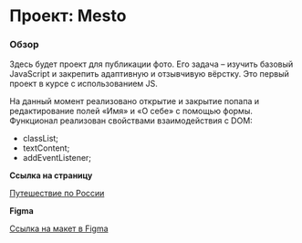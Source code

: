 # Проект: Mesto
### Обзор

Здесь будет проект для публикации фото.
Его задача – изучить базовый JavaScript и закрепить адаптивную и отзывчивую вёрстку. Это первый проект в курсе с использованием JS.

На данный момент реализовано открытие и закрытие попапа и редактирование полей «Имя» и «О себе» с помощью формы. Функционал реализован свойствами взаимодействия с DOM:
* classList;
* textContent;
* addEventListener;

**Ссылка на страницу**

[Путешествие по России](https://romnyer.github.io/mesto/)

**Figma**

[Ссылка на макет в Figma](https://www.figma.com/file/2cn9N9jSkmxD84oJik7xL7/JavaScript.-Sprint-4?node-id=0%3A1)
